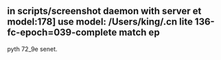 ## in scripts/screenshot daemon with server et model:178] use model: /Users/king/.cn lite 136-fc-epoch=039-complete match ep

pyth 72_9e senet.